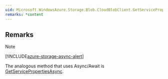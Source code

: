 ```yaml
---  
uid: Microsoft.WindowsAzure.Storage.Blob.CloudBlobClient.GetServiceProperties(Microsoft.WindowsAzure.Storage.Blob.BlobRequestOptions,Microsoft.WindowsAzure.Storage.OperationContext)  
remarks: *content  
---  
```

  
## Remarks  
  
> [!NOTE]
>  [!INCLUDE[azure-storage-async-alert](../Token/azure-storage-async-alert_md.md)]  
>   
>  The analogous method that uses Async/Await is [GetServicePropertiesAsync](assetId:///Overload:Microsoft.WindowsAzure.Storage.Blob.CloudBlobClient.GetServicePropertiesAsync?qualifyHint=False&autoUpgrade=True).